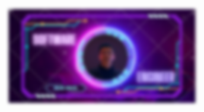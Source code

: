 <div style="display: grid; place-items: center; height: 100vh;">
  <img src="https://github.com/salah-koulal/salah-koulal/blob/main/banner%20for%20github.png" alt="logo" style="filter: blur(5px);">
</div>


<h1 align="center">Hi 👋, I'm Salah koulal</h1>
<h3 align="center">A passionate Software Engineer from Morocco</h3>

<img align="right" alt="coding" width="400" src="https://camo.githubusercontent.com/cae12fddd9d6982901d82580bdf321d81fb299141098ca1c2d4891870827bf17/68747470733a2f2f6d69726f2e6d656469756d2e636f6d2f6d61782f313336302f302a37513379765349765f7430696f4a2d5a2e676966">



<p align="left"> <img src="https://komarev.com/ghpvc/?username=salah-koulal&label=Profile%20views&color=0e75b6&style=flat" alt="salah-koulal" /> </p>

- 🔭 I’m currently studying on [ALX](https://www.alxafrica.com/)

- 🌱 I’m currently learning **Python,JavaScript**

- 👨‍💻 All of my projects are available at [https://www.behance.net/salahkoulaldev](https://www.behance.net/salahkoulaldev)

- 💬 Ask me about **SQL**

- 📫 How to reach me **skosalah1@gmail.com**

- ⚡ Fun fact **I think I'm creative**

<h3 align="left">Connect with me:</h3>
<p align="left">
<a href="https://twitter.com/salah_sko" target="blank"><img align="center" src="https://raw.githubusercontent.com/rahuldkjain/github-profile-readme-generator/master/src/images/icons/Social/twitter.svg" alt="salah_sko" height="30" width="40" /></a>
<a href="https://linkedin.com/in/salah koulal" target="blank"><img align="center" src="https://raw.githubusercontent.com/rahuldkjain/github-profile-readme-generator/master/src/images/icons/Social/linked-in-alt.svg" alt="salah koulal" height="30" width="40" /></a>
<a href="https://stackoverflow.com/users/22266215" target="blank"><img align="center" src="https://raw.githubusercontent.com/rahuldkjain/github-profile-readme-generator/master/src/images/icons/Social/stack-overflow.svg" alt="22266215" height="30" width="40" /></a>
<a href="https://instagram.com/unk.usr" target="blank"><img align="center" src="https://raw.githubusercontent.com/rahuldkjain/github-profile-readme-generator/master/src/images/icons/Social/instagram.svg" alt="unk.usr" height="30" width="40" /></a>
<a href="https://www.behance.net/https://www.behance.net/salahkoulaldev" target="blank"><img align="center" src="https://raw.githubusercontent.com/rahuldkjain/github-profile-readme-generator/master/src/images/icons/Social/behance.svg" alt="https://www.behance.net/salahkoulaldev" height="30" width="40" /></a>
<a href="https://www.hackerrank.com/@skosalah1" target="blank"><img align="center" src="https://raw.githubusercontent.com/rahuldkjain/github-profile-readme-generator/master/src/images/icons/Social/hackerrank.svg" alt="@skosalah1" height="30" width="40" /></a>
<a href="https://discord.gg/sko5550" target="blank"><img align="center" src="https://raw.githubusercontent.com/rahuldkjain/github-profile-readme-generator/master/src/images/icons/Social/discord.svg" alt="sko5550" height="30" width="40" /></a>
</p>

<h3 align="left">Languages and Tools:</h3>
<p align="left"> <a href="https://www.cprogramming.com/" target="_blank" rel="noreferrer"> <img src="https://raw.githubusercontent.com/devicons/devicon/master/icons/c/c-original.svg" alt="c" width="40" height="40"/> </a> <a href="https://www.w3schools.com/css/" target="_blank" rel="noreferrer"> <img src="https://raw.githubusercontent.com/devicons/devicon/master/icons/css3/css3-original-wordmark.svg" alt="css3" width="40" height="40"/> </a> <a href="https://www.figma.com/" target="_blank" rel="noreferrer"> <img src="https://www.vectorlogo.zone/logos/figma/figma-icon.svg" alt="figma" width="40" height="40"/> </a> <a href="https://git-scm.com/" target="_blank" rel="noreferrer"> <img src="https://www.vectorlogo.zone/logos/git-scm/git-scm-icon.svg" alt="git" width="40" height="40"/> </a> <a href="https://www.w3.org/html/" target="_blank" rel="noreferrer"> <img src="https://raw.githubusercontent.com/devicons/devicon/master/icons/html5/html5-original-wordmark.svg" alt="html5" width="40" height="40"/> </a> <a href="https://developer.mozilla.org/en-US/docs/Web/JavaScript" target="_blank" rel="noreferrer"> <img src="https://raw.githubusercontent.com/devicons/devicon/master/icons/javascript/javascript-original.svg" alt="javascript" width="40" height="40"/> </a> <a href="https://www.mysql.com/" target="_blank" rel="noreferrer"> <img src="https://raw.githubusercontent.com/devicons/devicon/master/icons/mysql/mysql-original-wordmark.svg" alt="mysql" width="40" height="40"/> </a> <a href="https://www.python.org" target="_blank" rel="noreferrer"> <img src="https://raw.githubusercontent.com/devicons/devicon/master/icons/python/python-original.svg" alt="python" width="40" height="40"/> </a> </p>

<p><img align="left" src="https://github-readme-stats.vercel.app/api/top-langs?username=salah-koulal&show_icons=true&locale=en&layout=compact" alt="salah-koulal" /></p>

<p>&nbsp;<img align="center" src="https://github-readme-stats.vercel.app/api?username=salah-koulal&show_icons=true&locale=en" alt="salah-koulal" /></p>

<p><img align="center" src="https://github-readme-streak-stats.herokuapp.com/?user=salah-koulal&" alt="salah-koulal" /></p>
